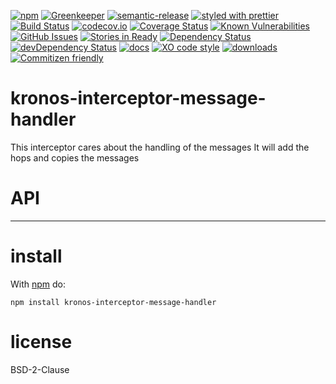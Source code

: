 [![npm](https://img.shields.io/npm/v/kronos-interceptor-message-handler.svg)](https://www.npmjs.com/package/kronos-interceptor-message-handler)
[![Greenkeeper](https://badges.greenkeeper.io/Kronos-Integration/kronos-interceptor-message-handler.svg)](https://greenkeeper.io/)
[![semantic-release](https://img.shields.io/badge/%20%20%F0%9F%93%A6%F0%9F%9A%80-semantic--release-e10079.svg)](https://github.com/Kronos-Integration/kronos-interceptor-message-handler)
[![styled with prettier](https://img.shields.io/badge/styled_with-prettier-ff69b4.svg)](https://github.com/prettier/prettier)
[![Build Status](https://secure.travis-ci.org/Kronos-Integration/kronos-interceptor-message-handler.png)](http://travis-ci.org/Kronos-Integration/kronos-interceptor-message-handler)
[![codecov.io](http://codecov.io/github/Kronos-Integration/kronos-interceptor-message-handler/coverage.svg?branch=master)](http://codecov.io/github/Kronos-Integration/kronos-interceptor-message-handler?branch=master)
[![Coverage Status](https://coveralls.io/repos/Kronos-Integration/kronos-interceptor-message-handler/badge.svg)](https://coveralls.io/r/Kronos-Integration/kronos-interceptor-message-handler)
[![Known Vulnerabilities](https://snyk.io/test/github/Kronos-Integration/kronos-interceptor-message-handler/badge.svg)](https://snyk.io/test/github/Kronos-Integration/kronos-interceptor-message-handler)
[![GitHub Issues](https://img.shields.io/github/issues/Kronos-Integration/kronos-interceptor-message-handler.svg?style=flat-square)](https://github.com/Kronos-Integration/kronos-interceptor-message-handler/issues)
[![Stories in Ready](https://badge.waffle.io/Kronos-Integration/kronos-interceptor-message-handler.svg?label=ready&title=Ready)](http://waffle.io/Kronos-Integration/kronos-interceptor-message-handler)
[![Dependency Status](https://david-dm.org/Kronos-Integration/kronos-interceptor-message-handler.svg)](https://david-dm.org/Kronos-Integration/kronos-interceptor-message-handler)
[![devDependency Status](https://david-dm.org/Kronos-Integration/kronos-interceptor-message-handler/dev-status.svg)](https://david-dm.org/Kronos-Integration/kronos-interceptor-message-handler#info=devDependencies)
[![docs](http://inch-ci.org/github/Kronos-Integration/kronos-interceptor-message-handler.svg?branch=master)](http://inch-ci.org/github/Kronos-Integration/kronos-interceptor-message-handler)
[![XO code style](https://img.shields.io/badge/code_style-XO-5ed9c7.svg)](https://github.com/sindresorhus/xo)
[![downloads](http://img.shields.io/npm/dm/kronos-interceptor-message-handler.svg?style=flat-square)](https://npmjs.org/package/kronos-interceptor-message-handler)
[![Commitizen friendly](https://img.shields.io/badge/commitizen-friendly-brightgreen.svg)](http://commitizen.github.io/cz-cli/)

kronos-interceptor-message-handler
=====
This interceptor cares about the handling of the messages
It will add the hops and copies the messages

# API

* * *

install
=======

With [npm](http://npmjs.org) do:

```shell
npm install kronos-interceptor-message-handler
```

license
=======

BSD-2-Clause
